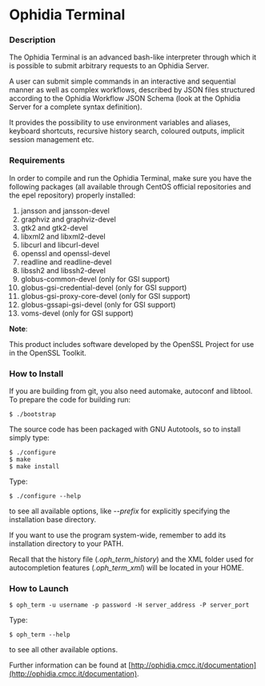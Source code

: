# Ophidia Terminal

### Description

The Ophidia Terminal is an advanced bash-like interpreter through which it is possible to submit arbitrary requests to an Ophidia Server.

A user can submit simple commands in an interactive and sequential manner as well as complex workflows, described by JSON files structured according to the Ophidia Workflow JSON Schema (look at the Ophidia Server for a complete syntax definition).

It provides the possibility to use environment variables and aliases, keyboard shortcuts, recursive history search, coloured outputs, implicit session management etc.

### Requirements

In order to compile and run the Ophidia Terminal, make sure you have the following packages (all available through CentOS official repositories and the epel repository) properly installed:

1. jansson and jansson-devel
2. graphviz and graphviz-devel
3. gtk2 and gtk2-devel
4. libxml2 and libxml2-devel
5. libcurl and libcurl-devel
6. openssl and openssl-devel
7. readline and readline-devel
8. libssh2 and libssh2-devel
9. globus-common-devel (only for GSI support)
10. globus-gsi-credential-devel (only for GSI support)
11. globus-gsi-proxy-core-devel (only for GSI support)
12. globus-gssapi-gsi-devel (only for GSI support)
13. voms-devel (only for GSI support)

**Note**:

This product includes software developed by the OpenSSL Project for use in the OpenSSL Toolkit.

### How to Install

If you are building from git, you also need automake, autoconf and libtool. To prepare the code for building run:

```
$ ./bootstrap 
```

The source code has been packaged with GNU Autotools, so to install simply type:

```
$ ./configure
$ make
$ make install
```

Type:

```
$ ./configure --help
```

to see all available options, like *--prefix* for explicitly specifying the installation base directory.

If you want to use the program system-wide, remember to add its installation directory to your PATH.

Recall that the history file (*.oph\_term\_history*) and the XML folder used for autocompletion features (*.oph\_term\_xml*) will be located in your HOME.

### How to Launch

```
$ oph_term -u username -p password -H server_address -P server_port
```

Type:

```
$ oph_term --help
```

to see all other available options.

Further information can be found at [http://ophidia.cmcc.it/documentation](http://ophidia.cmcc.it/documentation).
